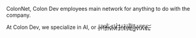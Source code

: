 ColonNet, Colon Dev employees main network for anything to do with the company.

At Colon Dev, we specialize in AI, or a̵͙̒ṛ̷̅ṭ̸̕ǐ̶̧f̴̼̐i̴̩͘c̸̢͘í̴͉a̸̖͒l̴̙̔ ̷̮͆I̶̬̍n̴̮͐t̸̯̎e̸͙̔ḻ̵̐l̵̎ͅḯ̸͖g̶̺͌ě̷̥n̸̲͆c̴̟͆ê̷͚.̶͇͝